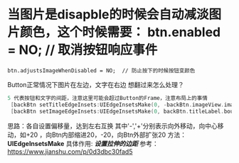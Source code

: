 # 当图片是disapble的时候会自动减淡图片颜色，这个时候需要：   btn.enabled = NO;  // 取消按钮响应事件
    btn.adjustsImageWhenDisabled = NO;  // 防止按下的时候按钮变颜色



Button正常情况下图片在左边，文字在右边
想翻过来怎么处理？

```swift
5 代表按钮和文字的间距，注意这里可能会超过Button的Frame，注意布局上的事情
 [backBtn setTitleEdgeInsets:UIEdgeInsetsMake(0, -backBtn.imageView.image.size.width+5, 0, backBtn.imageView.image.size.width-5)];
 [backBtn setImageEdgeInsets:UIEdgeInsetsMake(0, backBtn.titleLabel.bounds.size.width, 0, -backBtn.titleLabel.bounds.size.width)];
```

思路：各自设置偏移量，达到左右互换
其中'-','+'分别表示向外移动，向中心移动，如+20 ，向Btn内部缩进20，-20，向Btn外部扩张20
方法：**UIEdgeInsetsMake**
具体作用: ***设置拉伸的边距***
参考：https://www.jianshu.com/p/0d3dbc30fad5



